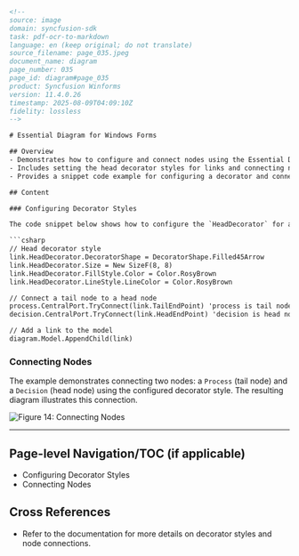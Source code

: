```html
<!-- 
source: image
domain: syncfusion-sdk
task: pdf-ocr-to-markdown
language: en (keep original; do not translate)
source_filename: page_035.jpeg
document_name: diagram
page_number: 035
page_id: diagram#page_035
product: Syncfusion Winforms
version: 11.4.0.26
timestamp: 2025-08-09T04:09:10Z
fidelity: lossless
-->

# Essential Diagram for Windows Forms

## Overview
- Demonstrates how to configure and connect nodes using the Essential Diagram controls in Windows Forms.
- Includes setting the head decorator styles for links and connecting nodes in the diagram.
- Provides a snippet code example for configuring a decorator and connecting nodes.

## Content

### Configuring Decorator Styles

The code snippet below shows how to configure the `HeadDecorator` for a link in the diagram.

```csharp
// Head decorator style
link.HeadDecorator.DecoratorShape = DecoratorShape.Filled45Arrow
link.HeadDecorator.Size = New SizeF(8, 8)
link.HeadDecorator.FillStyle.Color = Color.RosyBrown
link.HeadDecorator.LineStyle.LineColor = Color.RosyBrown

// Connect a tail node to a head node
process.CentralPort.TryConnect(link.TailEndPoint) 'process is tail node
decision.CentralPort.TryConnect(link.HeadEndPoint) 'decision is head node

// Add a link to the model
diagram.Model.AppendChild(link)
```

### Connecting Nodes

The example demonstrates connecting two nodes: a `Process` (tail node) and a `Decision` (head node) using the configured decorator style. The resulting diagram illustrates this connection.

![Figure 14: Connecting Nodes](https://example.com/figure14.png)

---

## Page-level Navigation/TOC (if applicable)
- Configuring Decorator Styles
- Connecting Nodes

## Cross References
- Refer to the documentation for more details on decorator styles and node connections.

<!-- tags: [Windows Forms, diagram, decorator, node connection, Syncfusion] keywords: [DecoratorShape, Filled45Arrow, RosyBrown, TryConnect, CentralPort] -->
```